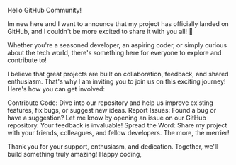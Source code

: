 Hello GitHub Community!

Im new here and I want to announce that my project has officially landed on GitHub, and I couldn't be more excited to share it with you all! 🥳

 Whether you're a seasoned developer, an aspiring coder, or simply curious about the tech world, there's something here for everyone to explore and contribute to!

I believe that great projects are built on collaboration, feedback, and shared enthusiasm. That's why I am inviting you to join us on this exciting journey! Here's how you can get involved:

Contribute Code: Dive into our repository and help us improve existing features, fix bugs, or suggest new ideas.
Report Issues: Found a bug or have a suggestion? Let me know by opening an issue on our GitHub repository. Your feedback is invaluable!
Spread the Word: Share my project with your friends, colleagues, and fellow developers. The more, the merrier!

Thank you for your support, enthusiasm, and dedication. Together, we'll build something truly amazing!
Happy coding,
